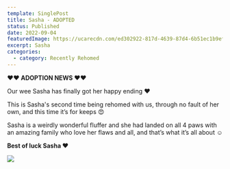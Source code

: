 ```yaml
---
template: SinglePost
title: Sasha - ADOPTED
status: Published
date: 2022-09-04
featuredImage: https://ucarecdn.com/ed302922-817d-4639-87d4-6b51ec1b9ef6/-/crop/441x348/0,32/-/preview/
excerpt: Sasha
categories:
  - category: Recently Rehomed
---
```

**❤️❤️ ADOPTION NEWS ❤️❤️**

Our wee Sasha has finally got her happy ending ❤️

This is Sasha's second time being rehomed with us, through no fault of her own, and this time it’s for keeps 😍

Sasha is a weirdly wonderful fluffer and she had landed on all 4 paws with an amazing family who love her flaws and all, and that’s what it’s all about ☺️

**Best of luck Sasha ❤️**

![](https://ucarecdn.com/382c341b-58ed-444a-88a9-8613815d2baf/)